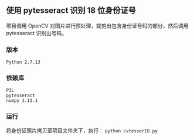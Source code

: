 ## 使用 pytesseract 识别 18 位身份证号

项目调用 OpenCV 对图片进行预处理，裁剪出包含身份证号码的部分，然后调用 pytesseract 识别出号码。

### 版本
`Python 2.7.13`  

### 依赖库
```
PIL
pytesseract
numpy 1.13.1
```

### 运行

将身份证照片拷贝至项目文件夹下，执行：
`python cvtesserID.py`

